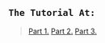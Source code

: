 ## `The Tutorial At:`
> [Part 1.](https://www.youtube.com/watch?v=2hNdkYInj4g) [Part 2.](https://www.youtube.com/watch?v=UbjxGvrDrbw) [Part 3.](https://www.youtube.com/watch?v=hHowZ3bWsio)